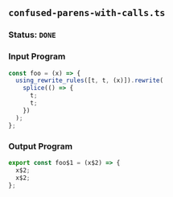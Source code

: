 ## `confused-parens-with-calls.ts`

### Status: `DONE`

### Input Program

```typescript
const foo = (x) => {
  using_rewrite_rules([t, t, (x)]).rewrite(
    splice(() => {
      t;
      t;
    })
  );
};
```

### Output Program

```typescript
export const foo$1 = (x$2) => {
  x$2;
  x$2;
};
```

